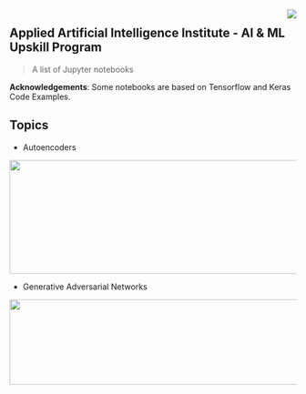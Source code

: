 <img src="https://github.com/matiassingers/awesome-readme/blob/master/icon.png" align="right" />

## Applied Artificial Intelligence Institute - AI & ML Upskill Program

> A list of Jupyter notebooks

**Acknowledgements**: Some notebooks are based on Tensorflow and Keras Code Examples.

## Topics
- Autoencoders
<img src="https://blog.keras.io/img/ae/autoencoder_schema.jpg" align="center" width="600" height="200" />

- Generative Adversarial Networks
<img src="https://sthalles.github.io/assets/dcgan/GANs.png" align="center" width="600" height="150" />
